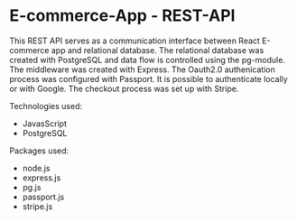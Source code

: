# E-commerce-App - REST-API
This REST API serves as a communication interface between React E-commerce app and relational database.
The relational database was created with PostgreSQL and data flow is controlled using the pg-module.
The middleware was created with Express.
The Oauth2.0 authenication process was configured with Passport. It is possible to authenticate locally or with Google.
The checkout process was set up with Stripe.

Technologies used:
- JavasScript
- PostgreSQL

Packages used:
- node.js
- express.js
- pg.js
- passport.js
- stripe.js




